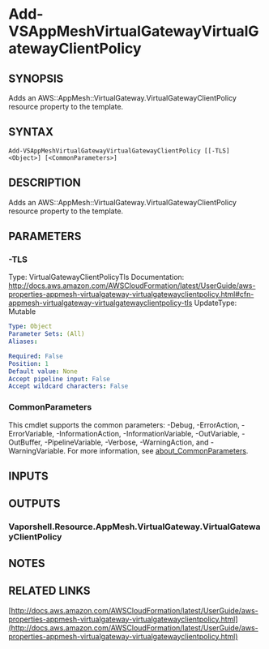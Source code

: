 # Add-VSAppMeshVirtualGatewayVirtualGatewayClientPolicy

## SYNOPSIS
Adds an AWS::AppMesh::VirtualGateway.VirtualGatewayClientPolicy resource property to the template.

## SYNTAX

```
Add-VSAppMeshVirtualGatewayVirtualGatewayClientPolicy [[-TLS] <Object>] [<CommonParameters>]
```

## DESCRIPTION
Adds an AWS::AppMesh::VirtualGateway.VirtualGatewayClientPolicy resource property to the template.

## PARAMETERS

### -TLS
Type: VirtualGatewayClientPolicyTls
Documentation: http://docs.aws.amazon.com/AWSCloudFormation/latest/UserGuide/aws-properties-appmesh-virtualgateway-virtualgatewayclientpolicy.html#cfn-appmesh-virtualgateway-virtualgatewayclientpolicy-tls
UpdateType: Mutable

```yaml
Type: Object
Parameter Sets: (All)
Aliases:

Required: False
Position: 1
Default value: None
Accept pipeline input: False
Accept wildcard characters: False
```

### CommonParameters
This cmdlet supports the common parameters: -Debug, -ErrorAction, -ErrorVariable, -InformationAction, -InformationVariable, -OutVariable, -OutBuffer, -PipelineVariable, -Verbose, -WarningAction, and -WarningVariable. For more information, see [about_CommonParameters](http://go.microsoft.com/fwlink/?LinkID=113216).

## INPUTS

## OUTPUTS

### Vaporshell.Resource.AppMesh.VirtualGateway.VirtualGatewayClientPolicy
## NOTES

## RELATED LINKS

[http://docs.aws.amazon.com/AWSCloudFormation/latest/UserGuide/aws-properties-appmesh-virtualgateway-virtualgatewayclientpolicy.html](http://docs.aws.amazon.com/AWSCloudFormation/latest/UserGuide/aws-properties-appmesh-virtualgateway-virtualgatewayclientpolicy.html)

